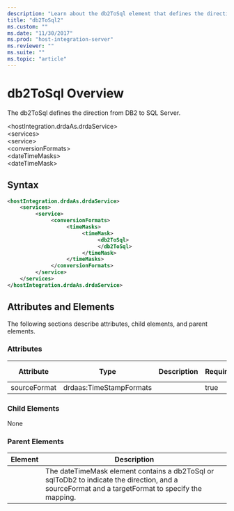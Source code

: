 ```yaml
---
description: "Learn about the db2ToSql element that defines the direction from DB2 to SQL Server."
title: "db2ToSql2"
ms.custom: ""
ms.date: "11/30/2017"
ms.prod: "host-integration-server"
ms.reviewer: ""
ms.suite: ""
ms.topic: "article"
---
```

# db2ToSql Overview

The db2ToSql defines the direction from DB2 to SQL Server.  
  
 \<hostIntegration.drdaAs.drdaService>  
\<services>  
\<service>  
\<conversionFormats>  
\<dateTimeMasks>  
\<dateTimeMask>  
  
## Syntax  
  
```xml  
<hostIntegration.drdaAs.drdaService>
    <services>
         <service>
              <conversionFormats>
                   <timeMasks> 
                        <timeMask> 
                             <db2ToSql>  
                             </db2ToSql>  
                        </timeMask>    
                   </timeMasks>       
              </conversionFormats>    
         </service>   
    </services>
</hostIntegration.drdaAs.drdaService>  
```  
  
## Attributes and Elements  
 The following sections describe attributes, child elements, and parent elements.  
  
### Attributes  
  
|Attribute|Type|Description|Required|Default Value|  
|---------------|----------|-----------------|--------------|-------------------|  
|sourceFormat|drdaas:TimeStampFormats||true|n/a|  
  
### Child Elements  
 None  
  
### Parent Elements  
  
|Element|Description|  
|-------------|-----------------|  
||The dateTimeMask element contains a db2ToSql or sqlToDb2 to indicate the direction, and a sourceFormat and a targetFormat to specify the mapping.|
